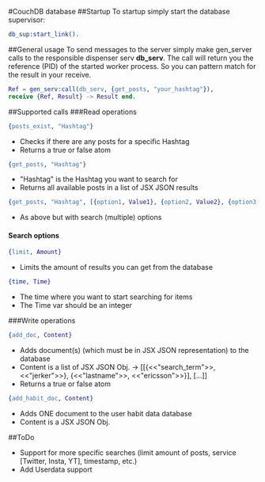 #CouchDB database
##Startup
To startup simply start the database supervisor:
```erlang
db_sup:start_link().
```

##General usage
To send messages to the server simply make gen_server calls to the responsible dispenser serv <b>db_serv</b>.
The call will return you the reference (PID) of the started worker process.
So you can pattern match for the result in your receive.
```erlang
Ref = gen_serv:call(db_serv, {get_posts, "your_hashtag"}),
receive {Ref, Result} -> Result end.
```

##Supported calls
###Read operations
```erlang
{posts_exist, "Hashtag"}
```
* Checks if there are any posts for a specific Hashtag
* Returns a true or false atom

```erlang
{get_posts, "Hashtag"}
```
* "Hashtag" is the Hashtag you want to search for
* Returns all available posts in a list of JSX JSON results

```erlang
{get_posts, "Hashtag", [{option1, Value1}, {option2, Value2}, {option3, Value3}, {optionN, ValueN}]}
```
* As above but with search (multiple) options

#### Search options
```erlang
{limit, Amount}
```
* Limits the amount of results you can get from the database

```erlang
{time, Time}
```
* The time where you want to start searching for items
* The Time var should be an integer

###Write operations
```erlang
{add_doc, Content}
```
* Adds document(s) (which must be in JSX JSON representation) to the database
* Content is a list of JSX JSON Obj. -> [[{<<"search_term">>, <<"jerker">>}, {<<"lastname">>, <<"ericsson">>}], [...]]
* Returns a true or false atom

```erlang
{add_habit_doc, Content}
```
* Adds ONE document to the user habit data database
* Content is a JSX JSON Obj.

##ToDo
* Support for more specific searches (limit amount of posts, service [Twitter, Insta, YT], timestamp, etc.)
* Add Userdata support
